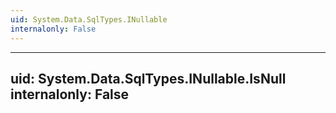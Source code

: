 ```yaml
---
uid: System.Data.SqlTypes.INullable
internalonly: False
---
```


---
uid: System.Data.SqlTypes.INullable.IsNull
internalonly: False
---
